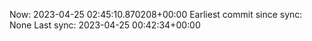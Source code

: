 Now: 2023-04-25 02:45:10.870208+00:00 Earliest commit since sync: None Last sync: 2023-04-25 00:42:34+00:00
